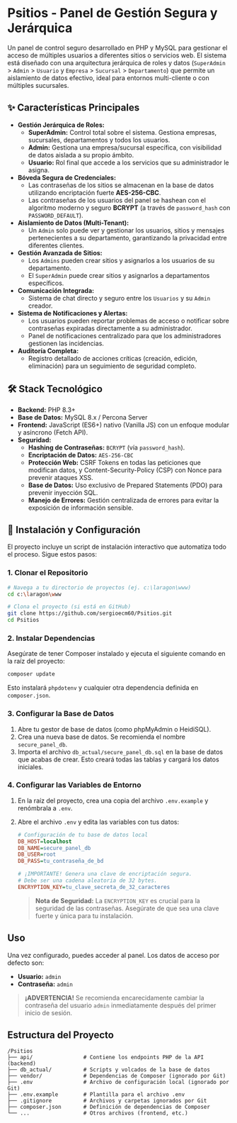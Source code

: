 # Psitios - Panel de Gestión Segura y Jerárquica

Un panel de control seguro desarrollado en PHP y MySQL para gestionar el acceso de múltiples usuarios a diferentes sitios o servicios web. El sistema está diseñado con una arquitectura jerárquica de roles y datos (`SuperAdmin` > `Admin` > `Usuario` y `Empresa` > `Sucursal` > `Departamento`) que permite un aislamiento de datos efectivo, ideal para entornos multi-cliente o con múltiples sucursales.

## ✨ Características Principales

*   **Gestión Jerárquica de Roles:**
    *   **SuperAdmin:** Control total sobre el sistema. Gestiona empresas, sucursales, departamentos y todos los usuarios.
    *   **Admin:** Gestiona una empresa/sucursal específica, con visibilidad de datos aislada a su propio ámbito.
    *   **Usuario:** Rol final que accede a los servicios que su administrador le asigna.
*   **Bóveda Segura de Credenciales:**
    *   Las contraseñas de los sitios se almacenan en la base de datos utilizando encriptación fuerte **AES-256-CBC**.
    *   Las contraseñas de los usuarios del panel se hashean con el algoritmo moderno y seguro **BCRYPT** (a través de `password_hash` con `PASSWORD_DEFAULT`).
*   **Aislamiento de Datos (Multi-Tenant):**
    *   Un `Admin` solo puede ver y gestionar los usuarios, sitios y mensajes pertenecientes a su departamento, garantizando la privacidad entre diferentes clientes.
*   **Gestión Avanzada de Sitios:**
    *   Los `Admins` pueden crear sitios y asignarlos a los usuarios de su departamento.
    *   El `SuperAdmin` puede crear sitios y asignarlos a departamentos específicos.
*   **Comunicación Integrada:**
    *   Sistema de chat directo y seguro entre los `Usuarios` y su `Admin` creador.
*   **Sistema de Notificaciones y Alertas:**
    *   Los usuarios pueden reportar problemas de acceso o notificar sobre contraseñas expiradas directamente a su administrador.
    *   Panel de notificaciones centralizado para que los administradores gestionen las incidencias.
*   **Auditoría Completa:**
    *   Registro detallado de acciones críticas (creación, edición, eliminación) para un seguimiento de seguridad completo.

## 🛠️ Stack Tecnológico

*   **Backend:** PHP 8.3+
*   **Base de Datos:** MySQL 8.x / Percona Server
*   **Frontend:** JavaScript (ES6+) nativo (Vanilla JS) con un enfoque modular y asíncrono (Fetch API).
*   **Seguridad:**
    *   **Hashing de Contraseñas:** `BCRYPT` (vía `password_hash`).
    *   **Encriptación de Datos:** `AES-256-CBC`
    *   **Protección Web:** CSRF Tokens en todas las peticiones que modifican datos, y Content-Security-Policy (CSP) con Nonce para prevenir ataques XSS.
    *   **Base de Datos:** Uso exclusivo de Prepared Statements (PDO) para prevenir inyección SQL.
    *   **Manejo de Errores:** Gestión centralizada de errores para evitar la exposición de información sensible.

## 🚀 Instalación y Configuración

El proyecto incluye un script de instalación interactivo que automatiza todo el proceso. Sigue estos pasos:

### 1. Clonar el Repositorio
```bash
# Navega a tu directorio de proyectos (ej. c:\laragon\www)
cd c:\laragon\www

# Clona el proyecto (si está en GitHub)
git clone https://github.com/sergioecm60/Psitios.git
cd Psitios
```

### 2. Instalar Dependencias
Asegúrate de tener Composer instalado y ejecuta el siguiente comando en la raíz del proyecto:
```bash
composer update
```
Esto instalará `phpdotenv` y cualquier otra dependencia definida en `composer.json`.

### 3. Configurar la Base de Datos
1.  Abre tu gestor de base de datos (como phpMyAdmin o HeidiSQL).
2.  Crea una nueva base de datos. Se recomienda el nombre `secure_panel_db`.
3.  Importa el archivo `db_actual/secure_panel_db.sql` en la base de datos que acabas de crear. Esto creará todas las tablas y cargará los datos iniciales.

### 4. Configurar las Variables de Entorno
1.  En la raíz del proyecto, crea una copia del archivo `.env.example` y renómbrala a `.env`.
2.  Abre el archivo `.env` y edita las variables con tus datos:

    ```ini
    # Configuración de tu base de datos local
    DB_HOST=localhost
    DB_NAME=secure_panel_db
    DB_USER=root
    DB_PASS=tu_contraseña_de_bd

    # ¡IMPORTANTE! Genera una clave de encriptación segura.
    # Debe ser una cadena aleatoria de 32 bytes.
    ENCRYPTION_KEY=tu_clave_secreta_de_32_caracteres
    ```
    > **Nota de Seguridad:** La `ENCRYPTION_KEY` es crucial para la seguridad de las contraseñas. Asegúrate de que sea una clave fuerte y única para tu instalación.

## Uso

Una vez configurado, puedes acceder al panel. Los datos de acceso por defecto son:

*   **Usuario:** `admin`
*   **Contraseña:** `admin`

> **¡ADVERTENCIA!** Se recomienda encarecidamente cambiar la contraseña del usuario `admin` inmediatamente después del primer inicio de sesión.

## Estructura del Proyecto

```
/Psitios
├── api/                # Contiene los endpoints PHP de la API (backend)
├── db_actual/          # Scripts y volcados de la base de datos
├── vendor/             # Dependencias de Composer (ignorado por Git)
├── .env                # Archivo de configuración local (ignorado por Git)
├── .env.example        # Plantilla para el archivo .env
├── .gitignore          # Archivos y carpetas ignorados por Git
├── composer.json       # Definición de dependencias de Composer
└── ...                 # Otros archivos (frontend, etc.)
```